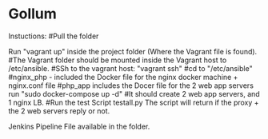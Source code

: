 # Gollum

Instuctions:
#Pull the folder

  Run "vagrant up" inside the project folder (Where the Vagrant file is found).
#The Vagrant folder should be mounted inside the Vagrant host to /etc/ansible.
#SSh to the vagrant host:
  "vagrant ssh"
#cd to "/etc/ansible" 
#nginx_php - included the Docker file for the nginx docker machine + nginx.conf file
#php_app includes the Docer file for the 2 web app servers
  run "sudo docker-compose up -d" 
#It should create 2 web app servers, and 1 nginx LB.
#Run the test Script testall.py
The script will return if the proxy + the 2 web servers reply or not.

Jenkins Pipeline File available in the folder.
